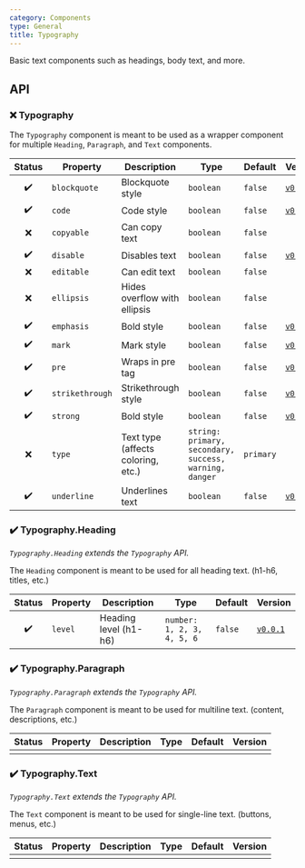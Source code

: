 ```yaml
---
category: Components
type: General
title: Typography
---
```


Basic text components such as headings, body text, and more.

## API

### ❌ Typography

The `Typography` component is meant to be used as a wrapper component for multiple `Heading`, `Paragraph`, and `Text` components.

| Status | Property        | Description                        | Type                                                   | Default   | Version                                                       |
| :----: | --------------- | ---------------------------------- | ------------------------------------------------------ | --------- | ------------------------------------------------------------- |
|   ✔️   | `blockquote`    | Blockquote style                   | `boolean`                                              | `false`   | [`v0.0.1`](https://github.com/clutchd/ui/releases/tag/v0.0.1) |
|   ✔️   | `code`          | Code style                         | `boolean`                                              | `false`   | [`v0.0.1`](https://github.com/clutchd/ui/releases/tag/v0.0.1) |
|   ❌   | `copyable`      | Can copy text                      | `boolean`                                              | `false`   |                                                               |
|   ✔️   | `disable`       | Disables text                      | `boolean`                                              | `false`   | [`v0.0.1`](https://github.com/clutchd/ui/releases/tag/v0.0.1) |
|   ❌   | `editable`      | Can edit text                      | `boolean`                                              | `false`   |                                                               |
|   ❌   | `ellipsis`      | Hides overflow with ellipsis       | `boolean`                                              | `false`   |                                                               |
|   ✔️   | `emphasis`      | Bold style                         | `boolean`                                              | `false`   | [`v0.0.1`](https://github.com/clutchd/ui/releases/tag/v0.0.1) |
|   ✔️   | `mark`          | Mark style                         | `boolean`                                              | `false`   | [`v0.0.1`](https://github.com/clutchd/ui/releases/tag/v0.0.1) |
|   ✔️   | `pre`           | Wraps in pre tag                   | `boolean`                                              | `false`   | [`v0.0.1`](https://github.com/clutchd/ui/releases/tag/v0.0.1) |
|   ✔️   | `strikethrough` | Strikethrough style                | `boolean`                                              | `false`   | [`v0.0.1`](https://github.com/clutchd/ui/releases/tag/v0.0.1) |
|   ✔️   | `strong`        | Bold style                         | `boolean`                                              | `false`   | [`v0.0.1`](https://github.com/clutchd/ui/releases/tag/v0.0.1) |
|   ❌   | `type`          | Text type (affects coloring, etc.) | `string: primary, secondary, success, warning, danger` | `primary` |                                                               |
|   ✔️   | `underline`     | Underlines text                    | `boolean`                                              | `false`   | [`v0.0.1`](https://github.com/clutchd/ui/releases/tag/v0.0.1) |

### ✔️ Typography.Heading

_`Typography.Heading` extends the `Typography` API._

The `Heading` component is meant to be used for all heading text. (h1-h6, titles, etc.)

| Status | Property | Description           | Type                       | Default | Version                                                       |
| :----: | -------- | --------------------- | -------------------------- | ------- | ------------------------------------------------------------- |
|   ✔️   | `level`  | Heading level (h1-h6) | `number: 1, 2, 3, 4, 5, 6` | `false` | [`v0.0.1`](https://github.com/clutchd/ui/releases/tag/v0.0.1) |

### ✔️ Typography.Paragraph

_`Typography.Paragraph` extends the `Typography` API._

The `Paragraph` component is meant to be used for multiline text. (content, descriptions, etc.)

| Status | Property | Description | Type | Default | Version |
| :----: | -------- | ----------- | ---- | ------- | ------- |
|        |          |             |      |         |         |

### ✔️ Typography.Text

_`Typography.Text` extends the `Typography` API._

The `Text` component is meant to be used for single-line text. (buttons, menus, etc.)

| Status | Property | Description | Type | Default | Version |
| :----: | -------- | ----------- | ---- | ------- | ------- |
|        |          |             |      |         |         |
